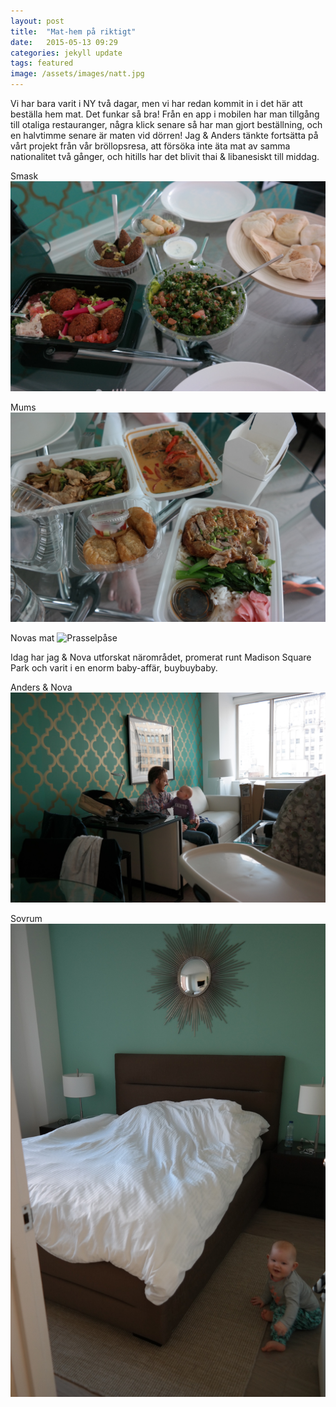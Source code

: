 ```yaml
---
layout: post
title:  "Mat-hem på riktigt"
date:   2015-05-13 09:29
categories: jekyll update
tags: featured
image: /assets/images/natt.jpg
---
```

Vi har bara varit i NY två dagar, men vi har redan kommit in i det här att beställa hem mat. Det funkar så bra! Från en app i mobilen har man tillgång till otaliga restauranger, några klick senare så har man gjort beställning, och en halvtimme senare är maten vid dörren! Jag & Anders tänkte fortsätta på vårt projekt från vår bröllopsresa, att försöka inte äta mat av samma nationalitet två gånger, och hitills har det blivit thai & libanesiskt till middag. 

Smask
![Libanesiskt!](/assets/images/libanesiskt.jpg "")

Mums
![Thai](/assets/images/thai.jpg "")

Novas mat
![Prasselpåse](/assets/images/novapåse.jpg "Prassel-påse")

Idag har jag & Nova utforskat närområdet, promerat runt Madison Square Park och varit i en enorm baby-affär, buybuybaby. 

Anders & Nova
![Anders & Nova](/assets/images/andersnovasoffa.jpg "Lek")

Sovrum
![](/assets/images/sovrum.jpg "")


